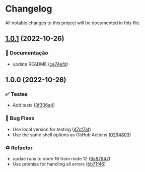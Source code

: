# Changelog

All notable changes to this project will be documented in this file.

## [1.0.1](https://github.com/StarUbiquitous/command-output/compare/v1.0.0...v1.0.1) (2022-10-26)


### :memo: Documentação

* update README ([ce74efd](https://github.com/StarUbiquitous/command-output/commit/ce74efd85fe5bcde1cdfb5b6de7a14fceaa5b87c))

## 1.0.0 (2022-10-26)


### :white_check_mark: Testes

* Add tests ([3f306a4](https://github.com/StarUbiquitous/command-output/commit/3f306a46a9e70e2763fb87bfd5d8df19ea8631eb))


### :bug: Bug Fixes

* Use local version for testing ([47cf7af](https://github.com/StarUbiquitous/command-output/commit/47cf7afef61464e8e858237a59f5a888afd2afe8))
* Use the same shell options as GitHub Actions ([0294803](https://github.com/StarUbiquitous/command-output/commit/02948036fe6d20305f0fc6010a5ac04fe79ede94))


### :recycle: Refactor

* updae runs to node 16 from node 12 ([9a87947](https://github.com/StarUbiquitous/command-output/commit/9a87947137950391aae40e0e426243d9ac846ad5))
* Use promise for handling all errors ([bb71f46](https://github.com/StarUbiquitous/command-output/commit/bb71f46bd2192252b1d47d38648bb7e37f1bd84c))
